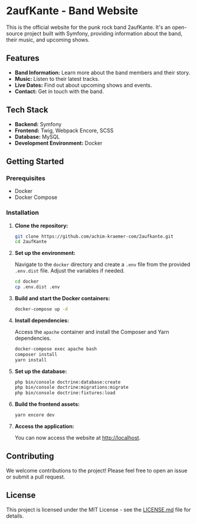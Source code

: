 # 2aufKante - Band Website

This is the official website for the punk rock band 2aufKante. It's an open-source project built with Symfony, providing information about the band, their music, and upcoming shows.

## Features

*   **Band Information:** Learn more about the band members and their story.
*   **Music:** Listen to their latest tracks.
*   **Live Dates:** Find out about upcoming shows and events.
*   **Contact:** Get in touch with the band.

## Tech Stack

*   **Backend:** Symfony
*   **Frontend:** Twig, Webpack Encore, SCSS
*   **Database:** MySQL
*   **Development Environment:** Docker

## Getting Started

### Prerequisites

*   Docker
*   Docker Compose

### Installation

1.  **Clone the repository:**

    ```bash
    git clone https://github.com/achim-kraemer-com/2aufkante.git
    cd 2aufKante
    ```

2.  **Set up the environment:**

    Navigate to the `docker` directory and create a `.env` file from the provided `.env.dist` file. Adjust the variables if needed.

    ```bash
    cd docker
    cp .env.dist .env
    ```

3.  **Build and start the Docker containers:**

    ```bash
    docker-compose up -d
    ```

4.  **Install dependencies:**

    Access the `apache` container and install the Composer and Yarn dependencies.

    ```bash
    docker-compose exec apache bash
    composer install
    yarn install
    ```

5.  **Set up the database:**

    ```bash
    php bin/console doctrine:database:create
    php bin/console doctrine:migrations:migrate
    php bin/console doctrine:fixtures:load
    ```

6.  **Build the frontend assets:**

    ```bash
    yarn encore dev
    ```

7.  **Access the application:**

    You can now access the website at [http://localhost](http://localhost).

## Contributing

We welcome contributions to the project! Please feel free to open an issue or submit a pull request.

## License

This project is licensed under the MIT License - see the [LICENSE.md](LICENSE.md) file for details.
